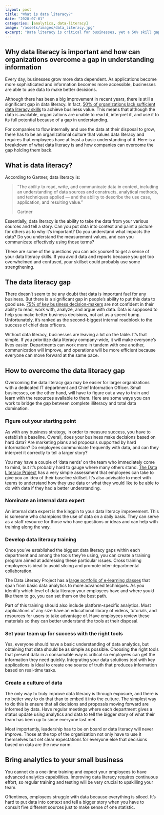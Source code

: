 ```yaml
---
layout: post
title: "What is data literacy?"
date: "2020-07-01"
categories: [analytics, data-literacy]
image: "/assets/images/data_literacy.jpg"
excerpt: "Data literacy is critical for businesses, yet a 50% skill gap persists. Gartner defines it as the ability to effectively handle data, but 75% of decision-makers lack confidence in this skill. Bridging the gap involves assessing the current state, designating internal data experts, implementing tailored training programs, selecting user-friendly tools, fostering a data-centric culture, and ensuring continuous upskilling efforts. Overcoming this hurdle enables businesses to fully leverage available data for informed decision-making and improved efficiency."
---
```


## Why data literacy is important and how can organizations overcome a gap in understanding information

Every day, businesses grow more data dependent. As applications become more sophisticated and information becomes more accessible, businesses are able to use data to make better decisions.

Although there has been a big improvement in recent years, there is still a significant gap in data literacy. In fact, [50% of organizations lack sufficient data literacy skills](https://www.gartner.com/smarterwithgartner/a-data-and-analytics-leaders-guide-to-data-literacy/) to achieve business value. This means that although the data is available, organizations are unable to read it, interpret it, and use it to its full potential because of a gap in understanding.

For companies to flow internally and use the data at their disposal to grow, there has to be an organizational culture that values data literacy and requires that employees have at least a basic understanding of it. Here is a breakdown of what data literacy is and how companies can overcome the gap holding them back.

## What is data literacy?

According to Gartner, data literacy is:

> “The ability to read, write, and communicate data in context, including an understanding of data sources and constructs, analytical methods, and techniques applied — and the ability to describe the use case, application, and resulting value.”
> 
> Gartner

Essentially, data literacy is the ability to take the data from your various sources and tell a story. Can you put data into context and paint a picture for others as to why it’s important? Do you understand what impacts the data? Do you understand the measurement values, and can you communicate effectively using those terms?

These are some of the questions you can ask yourself to get a sense of your data literacy skills. If you avoid data and reports because you get too overwhelmed and confused, your skillset could probably use some strengthening.

## The data literacy gap

There doesn’t seem to be any doubt that data is important fuel for any business. But there is a significant gap in people’s ability to put this data to good use. [75% of key business decision-makers](https://thedataliteracyproject.org/assessment) are not confident in their ability to read, work with, analyze, and argue with data. Data is supposed to help you make better business decisions, not act as a speed bump. Unfortunately, it’s ranked as the second-biggest internal roadblock to the success of chief data officers.

Without data literacy, businesses are leaving a lot on the table. It’s that simple. If you prioritize data literacy company-wide, it will make everyone’s lives easier. Departments can work more in tandem with one another, communication will improve, and operations will be more efficient because everyone can move forward at the same pace.

## How to overcome the data literacy gap

Overcoming the data literacy gap may be easier for larger organizations with a dedicated IT department and Chief Information Officer. Small businesses, on the other hand, will have to figure out a way to train and learn with the resources available to them. Here are some ways you can work to bridge the gap between complete illiteracy and total data domination.

### Figure out your starting point

As with any business strategy, in order to measure success, you have to establish a baseline. Overall, does your business make decisions based on hard data? Are marketing plans and proposals supported by hard information? Do employees communicate frequently with data, and can they interpret it correctly to tell a larger story?

You may have a couple of ‘data nerds’ on the team who immediately come to mind, but it’s probably hard to gauge where many others stand. [The Data Literacy Project](https://thedataliteracyproject.org/assessment) has a very simple assessment that employees can take to give you an idea of their baseline skillset. It’s also advisable to meet with teams to understand how they use data or what they would like to be able to do with data if they had a better understanding.

### Nominate an internal data expert

An internal data expert is the kingpin to your data literacy improvement. This is someone who champions the use of data on a daily basis. They can serve as a staff resource for those who have questions or ideas and can help with training along the way.

### Develop data literacy training

Once you’ve established the biggest data literacy gaps within each department and among the tools they’re using, you can create a training program aimed at addressing these particular issues. Cross training employees is ideal to avoid siloing and promote inter-departmental collaboration.

The Data Literacy Project has a [large portfolio of e-learning classes](https://thedataliteracyproject.org/learn) that span from basic data analytics to more advanced techniques. As you identify which level of data literacy your employees have and where you’d like them to go, you can set them on the best path.

Part of this training should also include platform-specific analytics. Most applications of any size have an educational library of videos, tutorials, and resources for users to take advantage of. Have employees review these materials so they can better understand the tools at their disposal.

### Set your team up for success with the right tools

Yes, everyone should have a basic understanding of data analytics, but obtaining that data should be as simple as possible. Choosing the right tools that present data in a consumable way is critical so employees can get the information they need quickly. Integrating your data solutions tool with key applications is ideal to create one source of truth that produces information based on real-time tasks.

### Create a culture of data

The only way to truly improve data literacy is through exposure, and there is no better way to do that than to embed it into the culture. The simplest way to do this is ensure that all decisions and proposals moving forward are informed by data. Have regular meetings where each department gives a status update using analytics and data to tell the bigger story of what their team has been up to since everyone last met.

Most importantly, leadership has to be on board or data literacy will never improve. Those at the top of the organization not only have to use it themselves but set clear expectations for everyone else that decisions based on data are the new norm. 

## Bring analytics to your small business

You cannot do a one-time training and expect your employees to have advanced analytics capabilities. Improving data literacy requires continuous effort, so regular training and testing will be very crucial to upskilling your team.

Oftentimes, employees struggle with data because everything is siloed. It’s hard to put data into context and tell a bigger story when you have to consult five different sources just to make sense of one statistic.